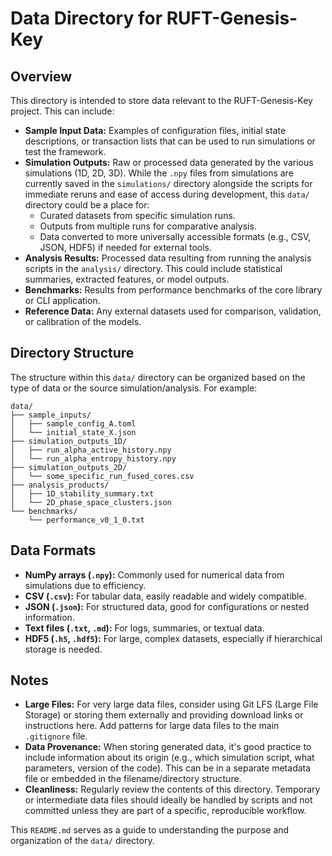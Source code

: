 # Data Directory for RUFT-Genesis-Key

## Overview

This directory is intended to store data relevant to the RUFT-Genesis-Key project. This can include:

*   **Sample Input Data:** Examples of configuration files, initial state descriptions, or transaction lists that can be used to run simulations or test the framework.
*   **Simulation Outputs:** Raw or processed data generated by the various simulations (1D, 2D, 3D). While the `.npy` files from simulations are currently saved in the `simulations/` directory alongside the scripts for immediate reruns and ease of access during development, this `data/` directory could be a place for:
    *   Curated datasets from specific simulation runs.
    *   Outputs from multiple runs for comparative analysis.
    *   Data converted to more universally accessible formats (e.g., CSV, JSON, HDF5) if needed for external tools.
*   **Analysis Results:** Processed data resulting from running the analysis scripts in the `analysis/` directory. This could include statistical summaries, extracted features, or model outputs.
*   **Benchmarks:** Results from performance benchmarks of the core library or CLI application.
*   **Reference Data:** Any external datasets used for comparison, validation, or calibration of the models.

## Directory Structure

The structure within this `data/` directory can be organized based on the type of data or the source simulation/analysis. For example:

```
data/
├── sample_inputs/
│   ├── sample_config_A.toml
│   └── initial_state_X.json
├── simulation_outputs_1D/
│   ├── run_alpha_active_history.npy
│   └── run_alpha_entropy_history.npy
├── simulation_outputs_2D/
│   └── some_specific_run_fused_cores.csv
├── analysis_products/
│   ├── 1D_stability_summary.txt
│   └── 2D_phase_space_clusters.json
└── benchmarks/
    └── performance_v0_1_0.txt
```

## Data Formats

*   **NumPy arrays (`.npy`):** Commonly used for numerical data from simulations due to efficiency.
*   **CSV (`.csv`):** For tabular data, easily readable and widely compatible.
*   **JSON (`.json`):** For structured data, good for configurations or nested information.
*   **Text files (`.txt`, `.md`):** For logs, summaries, or textual data.
*   **HDF5 (`.h5`, `.hdf5`):** For large, complex datasets, especially if hierarchical storage is needed.

## Notes

*   **Large Files:** For very large data files, consider using Git LFS (Large File Storage) or storing them externally and providing download links or instructions here. Add patterns for large data files to the main `.gitignore` file.
*   **Data Provenance:** When storing generated data, it's good practice to include information about its origin (e.g., which simulation script, what parameters, version of the code). This can be in a separate metadata file or embedded in the filename/directory structure.
*   **Cleanliness:** Regularly review the contents of this directory. Temporary or intermediate data files should ideally be handled by scripts and not committed unless they are part of a specific, reproducible workflow.

This `README.md` serves as a guide to understanding the purpose and organization of the `data/` directory.
